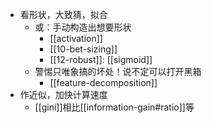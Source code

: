 - 看形状，大致猜，拟合
  - 或：手动构造出想要形状
    - [[activation]]
    - [[10-bet-sizing]]
    - [[12-robust]]: [[sigmoid]]
  - 警惕只唯象搞的坏处！说不定可以打开黑箱
    - [[feature-decomposition]]
- 作近似，加快计算速度
  - [[gini]]相比[[information-gain#ratio]]等